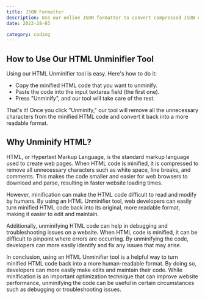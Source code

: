 ```yaml
---
title: JSON Formatter
description: Use our online JSON formatter to convert compressed JSON code to readable format. Simplify your debugging process in just a few clicks.
date: 2023-28-03

category: coding
---
```


## How to Use Our HTML Unminifier Tool

Using our HTML Unminifier tool is easy. Here's how to do it:

- Copy the minified HTML code that you want to unminify.
- Paste the code into the input textarea field (the first one).
- Press "Unminify", and our tool will take care of the rest.

That's it! Once you click "Unminify," our tool will remove all the unnecessary characters from the minified HTML code and convert it back into a more readable format.

## Why Unminify HTML?

HTML, or Hypertext Markup Language, is the standard markup language used to create web pages. When HTML code is minified, it is compressed to remove all unnecessary characters such as white space, line breaks, and comments. This makes the code smaller and easier for web browsers to download and parse, resulting in faster website loading times.

However, minification can make the HTML code difficult to read and modify by humans. By using an HTML Unminifier tool, web developers can easily turn minified HTML code back into its original, more readable format, making it easier to edit and maintain.

Additionally, unminifying HTML code can help in debugging and troubleshooting issues on a website. When HTML code is minified, it can be difficult to pinpoint where errors are occurring. By unminifying the code, developers can more easily identify and fix any issues that may arise.

In conclusion, using an HTML Unminifier tool is a helpful way to turn minified HTML code back into a more human-readable format. By doing so, developers can more easily make edits and maintain their code. While minification is an important optimization technique that can improve website performance, unminifying the code can be useful in certain circumstances such as debugging or troubleshooting issues.